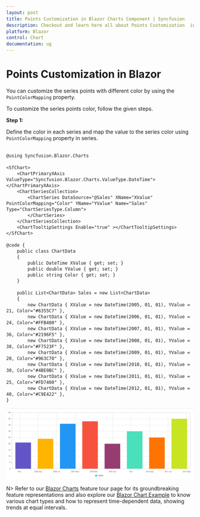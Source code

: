 ```yaml
---
layout: post
title: Points Customization in Blazor Charts Component | Syncfusion
description: Checkout and learn here all about Points Customization  in Syncfusion Blazor Charts component and more.
platform: Blazor
control: Chart
documentation: ug
---
```

<!-- markdownlint-disable MD036 -->
# Points Customization in Blazor

You can customize the series points with different color by using the ``PointColorMapping`` property.

To customize the series points color, follow the given steps.

**Step 1:**

Define the color in each series and map the value to the series color using ``PointColorMapping`` property in series.

```cshtml

@using Syncfusion.Blazor.Charts                 

<SfChart>    
    <ChartPrimaryXAxis ValueType="Syncfusion.Blazor.Charts.ValueType.DateTime"></ChartPrimaryXAxis>
    <ChartSeriesCollection>
        <ChartSeries DataSource="@Sales" XName="XValue" PointColorMapping="Color" YName="YValue" Name="Sales" Type="ChartSeriesType.Column">
        </ChartSeries>
    </ChartSeriesCollection>
    <ChartTooltipSettings Enable="true" ></ChartTooltipSettings>
</SfChart>

@code {
    public class ChartData
    {
        public DateTime XValue { get; set; }
        public double YValue { get; set; }
        public string Color { get; set; }
    }

    public List<ChartData> Sales = new List<ChartData>
    {
        new ChartData { XValue = new DateTime(2005, 01, 01), YValue = 21, Color="#6355C7" },
        new ChartData { XValue = new DateTime(2006, 01, 01), YValue = 24, Color="#FFB400" },
        new ChartData { XValue = new DateTime(2007, 01, 01), YValue = 36, Color="#2196F5" },
        new ChartData { XValue = new DateTime(2008, 01, 01), YValue = 38, Color="#F7523F" },
        new ChartData { XValue = new DateTime(2009, 01, 01), YValue = 20, Color="#963C70" },
        new ChartData { XValue = new DateTime(2010, 01, 01), YValue = 30, Color="#4BE0BC" },
        new ChartData { XValue = new DateTime(2011, 01, 01), YValue = 25, Color="#FD7400" },
        new ChartData { XValue = new DateTime(2012, 01, 01), YValue = 40, Color="#C9E422" },
}
```
![Blazor Chart With Points Customization](../images/how-to/blazor-chart-points-customization.png)

N> Refer to our [Blazor Charts](https://www.syncfusion.com/blazor-components/blazor-charts) feature tour page for its groundbreaking feature representations and also explore our [Blazor Chart Example](https://blazor.syncfusion.com/demos/chart/line?theme=bootstrap4) to know various chart types and how to represent time-dependent data, showing trends at equal intervals.
